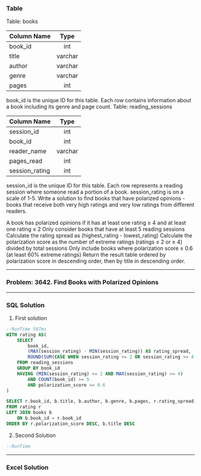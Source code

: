 ### Table

Table: books

| Column Name |  Type   |
| :---------- | :-----: |
| book_id     |   int   |
| title       | varchar |
| author      | varchar |
| genre       | varchar |
| pages       |   int   |

book_id is the unique ID for this table.
Each row contains information about a book including its genre and page count.
Table: reading_sessions

| Column Name    |  Type   |
| :------------- | :-----: |
| session_id     |   int   |
| book_id        |   int   |
| reader_name    | varchar |
| pages_read     |   int   |
| session_rating |   int   |

session_id is the unique ID for this table.
Each row represents a reading session where someone read a portion of a book. session_rating is on a scale of 1-5.
Write a solution to find books that have polarized opinions - books that receive both very high ratings and very low ratings from different readers.

A book has polarized opinions if it has at least one rating ≥ 4 and at least one rating ≤ 2
Only consider books that have at least 5 reading sessions
Calculate the rating spread as (highest_rating - lowest_rating)
Calculate the polarization score as the number of extreme ratings (ratings ≤ 2 or ≥ 4) divided by total sessions
Only include books where polarization score ≥ 0.6 (at least 60% extreme ratings)
Return the result table ordered by polarization score in descending order, then by title in descending order.

<hr>

### Problem: 3642. Find Books with Polarized Opinions

<hr>

### SQL Solution

1. First solution

```sql
--RunTime 507ms
WITH rating AS(
    SELECT
        book_id,
        (MAX(session_rating) - MIN(session_rating)) AS rating_spread,
        ROUND(SUM(CASE WHEN session_rating <= 2 OR session_rating >= 4 THEN 1 ELSE 0 END)/COUNT(book_id),2) AS polarization_score
    FROM reading_sessions
    GROUP BY book_id
    HAVING (MIN(session_rating) <= 2 AND MAX(session_rating) >= 4)
        AND COUNT(book_id) >= 5
        AND polarization_score >= 0.6
)

SELECT r.book_id, b.title, b.author, b.genre, b.pages, r.rating_spread, r.polarization_score
FROM rating r
LEFT JOIN books b
    ON b.book_id = r.book_id
ORDER BY r.polarization_score DESC, b.title DESC

```

2. Second Solution

```sql
--RunTime
```

<hr>

### Excel Solution
